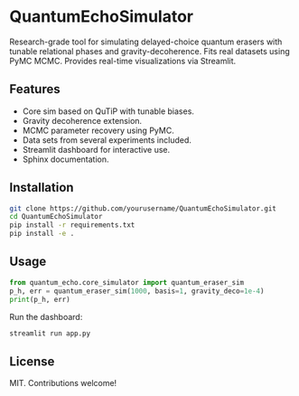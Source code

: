 # QuantumEchoSimulator

Research-grade tool for simulating delayed-choice quantum erasers with tunable relational phases and gravity-decoherence. Fits real datasets using PyMC MCMC. Provides real-time visualizations via Streamlit.

## Features
- Core sim based on QuTiP with tunable biases.
- Gravity decoherence extension.
- MCMC parameter recovery using PyMC.
- Data sets from several experiments included.
- Streamlit dashboard for interactive use.
- Sphinx documentation.

## Installation
```bash
git clone https://github.com/yourusername/QuantumEchoSimulator.git
cd QuantumEchoSimulator
pip install -r requirements.txt
pip install -e .
```

## Usage
```python
from quantum_echo.core_simulator import quantum_eraser_sim
p_h, err = quantum_eraser_sim(1000, basis=1, gravity_deco=1e-4)
print(p_h, err)
```

Run the dashboard:
```bash
streamlit run app.py
```

## License
MIT. Contributions welcome!

